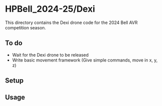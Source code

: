 # HPBell_2024-25/Dexi
This directory contains the Dexi drone code for the 2024 Bell AVR competition season. <!-- Since the Dexi drone wasn't around last year, there is no previous code to draw inspiration from. -->

## To do
- Wait for the Dexi drone to be released
- Write basic movement framework (Give simple commands, move in x, y, z)

## Setup

## Usage